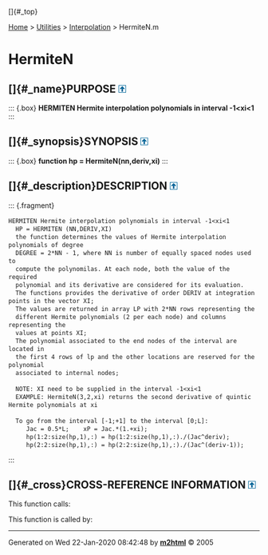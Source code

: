[]{#_top}

<div>

[Home](../../FEDEASLab.html) \> [Utilities](../FEDEASLab.html) \>
[Interpolation](FEDEASLab.html) \> HermiteN.m

</div>

# HermiteN

## []{#_name}PURPOSE [![\^](../../up.png)](#_top)

::: {.box}
**HERMITEN Hermite interpolation polynomials in interval -1\<xi\<1**
:::

## []{#_synopsis}SYNOPSIS [![\^](../../up.png)](#_top)

::: {.box}
**function hp = HermiteN(nn,deriv,xi)**
:::

## []{#_description}DESCRIPTION [![\^](../../up.png)](#_top)

::: {.fragment}
``` {.comment}
HERMITEN Hermite interpolation polynomials in interval -1<xi<1
  HP = HERMITEN (NN,DERIV,XI)
  the function determines the values of Hermite interpolation polynomials of degree
  DEGREE = 2*NN - 1, where NN is number of equally spaced nodes used to
  compute the polynomilas. At each node, both the value of the required
  polynomial and its derivative are considered for its evaluation.
  The functions provides the derivative of order DERIV at integration points in the vector XI;
  The values are returned in array LP with 2*NN rows representing the
  different Hermite polynomials (2 per each node) and columns representing the
  values at points XI;
  The polynomial associated to the end nodes of the interval are located in
  the first 4 rows of lp and the other locations are reserved for the polynomial
  associated to internal nodes;

  NOTE: XI need to be supplied in the interval -1<xi<1
  EXAMPLE: HermiteN(3,2,xi) returns the second derivative of quintic Hermite polynomials at xi

  To go from the interval [-1;+1] to the interval [0;L]:
     Jac = 0.5*L;    xP = Jac.*(1.+xi);
     hp(1:2:size(hp,1),:) = hp(1:2:size(hp,1),:)./(Jac^deriv);
     hp(2:2:size(hp,1),:) = hp(2:2:size(hp,1),:)./(Jac^(deriv-1));
```
:::

## []{#_cross}CROSS-REFERENCE INFORMATION [![\^](../../up.png)](#_top)

This function calls:

This function is called by:

------------------------------------------------------------------------

Generated on Wed 22-Jan-2020 08:42:48 by
**[m2html](http://www.artefact.tk/software/matlab/m2html/ "Matlab Documentation in HTML")**
© 2005
